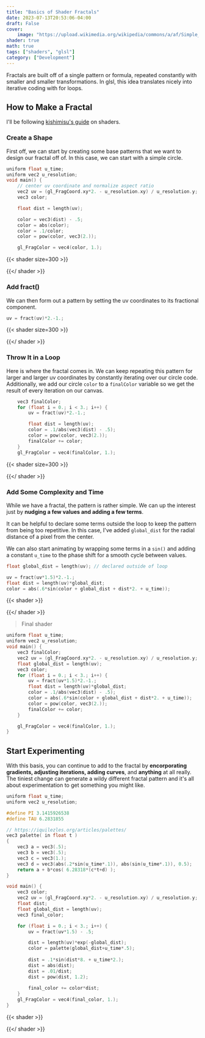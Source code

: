 ```yaml
---
title: "Basics of Shader Fractals"
date: 2023-07-13T20:53:06-04:00
draft: False
cover:
    image: "https://upload.wikimedia.org/wikipedia/commons/a/af/Simple_Fractals.png"
shader: true
math: true
tags: ["shaders", "glsl"]
category: ["Development"]
---
```


Fractals are built off of a single pattern or formula, repeated constantly with smaller and smaller transformations. In glsl, this idea translates nicely into iterative coding with for loops.

## How to Make a Fractal

I'll be following [kishimisu's guide](https://www.youtube.com/watch?v=f4s1h2YETNY) on shaders.

### Create a Shape

First off, we can start by creating some base patterns that we want to design our fractal off of. In this case, we can start with a simple circle.

```c
uniform float u_time;
uniform vec2 u_resolution;
void main() {
    // center uv coordinate and normalize aspect ratio
    vec2 uv = (gl_FragCoord.xy*2. - u_resolution.xy) / u_resolution.y;
    vec3 color;

    float dist = length(uv);

    color = vec3(dist) - .5;
    color = abs(color);
    color = .1/color;
    color = pow(color, vec3(2.));

    gl_FragColor = vec4(color, 1.);
```

{{< shader size=300 >}}
<script class="fragmentShader" type="x-shader/x-fragment">
uniform float u_time;
uniform vec2 u_resolution;
void main() {
    vec2 uv = (gl_FragCoord.xy*2. - u_resolution.xy) / u_resolution.y;
    vec3 color;

    float dist = length(uv);

    color = vec3(dist) - .5;
    color = abs(color);
    color = .1/color;
    color = pow(color, vec3(2.));

    gl_FragColor = vec4(color, 1.);
}
</script>
{{</ shader >}}

### Add fract()

We can then form out a pattern by setting the uv coordinates to its fractional component.

```c
uv = fract(uv)*2.-1.;
```

{{< shader size=300 >}}
<script class="fragmentShader" type="x-shader/x-fragment">
uniform float u_time;
uniform vec2 u_resolution;
void main() {
    vec2 uv = (gl_FragCoord.xy*2. - u_resolution.xy) / u_resolution.y;
    vec3 color;
    uv = fract(uv)*2.-1.;

    float dist = length(uv);

    color = vec3(dist) - .5;
    color = abs(color);
    color = .1/color;
    color = pow(color, vec3(2.));

    gl_FragColor = vec4(color, 1.);
}
</script>
{{</ shader >}}

### Throw It in a Loop

Here is where the fractal comes in. We can keep repeating this pattern for larger and larger uv coordinates by constantly iterating over our circle code. Additionally, we add our circle `color` to a `finalColor` variable so we get the result of every iteration on our canvas.

```c
    vec3 finalColor;
    for (float i = 0.; i < 3.; i++) {
        uv = fract(uv)*2.-1.;

        float dist = length(uv);
        color = .1/abs(vec3(dist) - .5);
        color = pow(color, vec3(2.));
        finalColor += color;
    }
    gl_FragColor = vec4(finalColor, 1.);
```

{{< shader size=300 >}}
<script class="fragmentShader" type="x-shader/x-fragment">
uniform float u_time;
uniform vec2 u_resolution;
void main() {
    vec3 finalColor;
    vec2 uv = (gl_FragCoord.xy*2. - u_resolution.xy) / u_resolution.y;
    vec3 color;
    for (float i = 0.; i < 3.; i++) {
        uv = fract(uv)*2.-1.;
        float dist = length(uv);
        color = .1/abs(vec3(dist) - .5);
        color = pow(color, vec3(2.));
        finalColor += color;
    }

    gl_FragColor = vec4(finalColor, 1.);
}
</script>
{{</ shader >}}

### Add Some Complexity and Time

While we have a fractal, the pattern is rather simple. We can up the interest just by **nudging a few values and adding a few terms**.

It can be helpful to declare some terms outside the loop to keep the pattern from being too repetitive. In this case, I've added `global_dist` for the radial distance of a pixel from the center.

We can also start animating by wrapping some terms in a `sin()` and adding a constant `u_time` to the phase shift for a smooth cycle between values.

```c
float global_dist = length(uv); // declared outside of loop

uv = fract(uv*1.5)*2.-1.;
float dist = length(uv)*global_dist;
color = abs(.6*sin(color + global_dist + dist*2. + u_time));
```

{{< shader >}}
<script class="fragmentShader" type="x-shader/x-fragment">
uniform float u_time;
uniform vec2 u_resolution;
void main() {
    vec3 finalColor;
    vec2 uv = (gl_FragCoord.xy*2. - u_resolution.xy) / u_resolution.y;
    float global_dist = length(uv);
    vec3 color;
    for (float i = 0.; i < 3.; i++) {
        uv = fract(uv*1.5)*2.-1.;
        float dist = length(uv)*global_dist;
        color = .1/abs(vec3(dist) - .5);
        color = abs(.6*sin(color + global_dist + dist*2. + u_time));
        color = pow(color, vec3(2.));
        finalColor += color;
    }

    gl_FragColor = vec4(finalColor, 1.);
}
</script>
{{</ shader >}}

> Final shader

```c
uniform float u_time;
uniform vec2 u_resolution;
void main() {
    vec3 finalColor;
    vec2 uv = (gl_FragCoord.xy*2. - u_resolution.xy) / u_resolution.y;
    float global_dist = length(uv);
    vec3 color;
    for (float i = 0.; i < 3.; i++) {
        uv = fract(uv*1.5)*2.-1.;
        float dist = length(uv)*global_dist;
        color = .1/abs(vec3(dist) - .5);
        color = abs(.6*sin(color + global_dist + dist*2. + u_time));
        color = pow(color, vec3(2.));
        finalColor += color;
    }

    gl_FragColor = vec4(finalColor, 1.);
}
```

## Start Experimenting

With this basis, you can continue to add to the fractal by **encorporating gradients, adjusting iterations, adding curves**, and **anything** at all really. The tiniest change can generate a wildy different fractal pattern and it's all about experimentation to get something you might like.

```c
uniform float u_time;
uniform vec2 u_resolution;

#define PI 3.1415926538
#define TAU 6.2831855

// https://iquilezles.org/articles/palettes/
vec3 palette( in float t )
{
    vec3 a = vec3(.5);
    vec3 b = vec3(.5);
    vec3 c = vec3(1.);
    vec3 d = vec3(abs(.2*sin(u_time*.1)), abs(sin(u_time*.1)), 0.5);
    return a + b*cos( 6.28318*(c*t+d) );
}

void main() {
    vec3 color;
    vec2 uv = (gl_FragCoord.xy*2. - u_resolution.xy) / u_resolution.y;
    float dist;
    float global_dist = length(uv);
    vec3 final_color;

    for (float i = 0.; i < 3.; i++) {
        uv = fract(uv*1.5) - .5;

        dist = length(uv)*exp(-global_dist);
        color = palette(global_dist+u_time*.5);
        
        dist = .1*sin(dist*8. + u_time*2.);
        dist = abs(dist);
        dist = .01/dist;
        dist = pow(dist, 1.2);
        
        final_color += color*dist;
    }
    gl_FragColor = vec4(final_color, 1.);
}
```

{{< shader >}}
<script class="fragmentShader" type="x-shader/x-fragment">
uniform float u_time;
uniform vec2 u_resolution;

#define PI 3.1415926538
#define TAU 6.2831855

// https://iquilezles.org/articles/palettes/
vec3 palette( in float t )
{
    vec3 a = vec3(.5);
    vec3 b = vec3(.5);
    vec3 c = vec3(1.);
    vec3 d = vec3(abs(.2*sin(u_time*.1)), abs(sin(u_time*.1)), 0.5);
    return a + b*cos( 6.28318*(c*t+d) );
}

void main() {
    vec3 color;
    vec2 uv = (gl_FragCoord.xy*2. - u_resolution.xy) / u_resolution.y;
    float dist;
    float global_dist = length(uv);
    vec3 final_color;

    for (float i = 0.; i < 3.; i++) {
        uv = fract(uv*1.5) - .5;
        dist = length(uv)*exp(-global_dist);
        color = palette(global_dist+u_time*.5);
        dist = .1*sin(dist*8. + u_time*2.);
        dist = abs(dist);
        dist = .01/dist;
        dist = pow(dist, 1.2);
        final_color += color*dist;
    }
    gl_FragColor = vec4(final_color, 1.);
}
</script>
{{</ shader >}}
